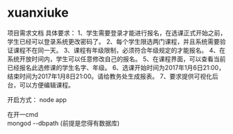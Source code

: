 # xuanxiuke
项目需求文档
具体要求：
1、学生需要登录才能进行报名，在选课正式开始之前，学生已经可以登录系统更改密码了。
2、每个学生限选两门课程，并且系统需要验证课程不在同一天。
3、课程有年级限制，必须符合年级规定的才能报名。
4、在系统开放时间内，学生可以任意修改自己的报名。
5、在课程界面，可以查看当前已经报名此选修课的学生名字、年级。
6、选课开始时间为2017年1月6日21:00，结束时间为2017年1月8日21:00。请给教务处生成报表。
7、要求提供可视化后台，可以方便编辑课程。



开启方式：
node app

在开一cmd  
mongod --dbpath (前提是您得有数据库)
